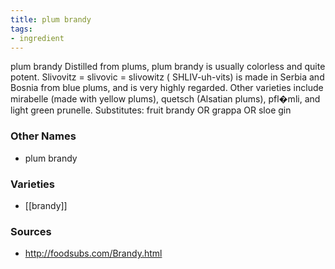 ```yaml
---
title: plum brandy
tags:
- ingredient
---
```

plum brandy Distilled from plums, plum brandy is usually colorless and quite potent. Slivovitz = slivovic = slivowitz ( SHLIV-uh-vits) is made in Serbia and Bosnia from blue plums, and is very highly regarded. Other varieties include mirabelle (made with yellow plums), quetsch (Alsatian plums), pfl�mli, and light green prunelle. Substitutes: fruit brandy OR grappa OR sloe gin

### Other Names

* plum brandy

### Varieties

* [[brandy]]

### Sources
* http://foodsubs.com/Brandy.html

